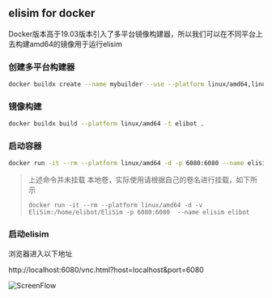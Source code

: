 ## elisim for docker

Docker版本高于19.03版本引入了多平台镜像构建器，所以我们可以在不同平台上去构建amd64的镜像用于运行elisim

### 创建多平台构建器

```bash
docker buildx create --name mybuilder --use --platform linux/amd64,linux/arm64,linux/arm/v7
```

### 镜像构建

```bash
docker buildx build --platform linux/amd64 -t elibot . 
```

### 启动容器

```bash
docker run -it --rm --platform linux/amd64 -d -p 6080:6080 --name elisim elibot
```

> 上述命令并未挂载 本地卷，实际使用请根据自己的卷名进行挂载，如下所示
>
> `docker run -it --rm --platform linux/amd64 -d -v EliSim:/home/elibot/EliSim -p 6080:6080  --name elisim elibot` 

### 启动elisim

浏览器进入以下地址

http://localhost:6080/vnc.html?host=localhost&port=6080

![ScreenFlow](/Users/jay/Pictures/ScreenFlow.gif)
